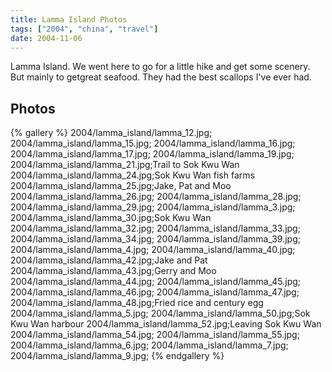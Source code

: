 ```yaml
---
title: Lamma Island Photos
tags: ["2004", "china", "travel"]
date: 2004-11-06
---
```

Lamma Island.  We went here to go for a little hike and get some scenery.  But mainly to getgreat seafood.  They had the best scallops I've ever had.

## Photos 

{% gallery %} 
2004/lamma_island/lamma_12.jpg;
2004/lamma_island/lamma_15.jpg;
2004/lamma_island/lamma_16.jpg;
2004/lamma_island/lamma_17.jpg;
2004/lamma_island/lamma_19.jpg;
2004/lamma_island/lamma_21.jpg;Trail to Sok Kwu Wan
2004/lamma_island/lamma_24.jpg;Sok Kwu Wan fish farms
2004/lamma_island/lamma_25.jpg;Jake, Pat and Moo
2004/lamma_island/lamma_26.jpg;
2004/lamma_island/lamma_28.jpg;
2004/lamma_island/lamma_29.jpg;
2004/lamma_island/lamma_3.jpg;
2004/lamma_island/lamma_30.jpg;Sok Kwu Wan
2004/lamma_island/lamma_32.jpg;
2004/lamma_island/lamma_33.jpg;
2004/lamma_island/lamma_34.jpg;
2004/lamma_island/lamma_39.jpg;
2004/lamma_island/lamma_4.jpg;
2004/lamma_island/lamma_40.jpg;
2004/lamma_island/lamma_42.jpg;Jake and Pat
2004/lamma_island/lamma_43.jpg;Gerry and Moo
2004/lamma_island/lamma_44.jpg;
2004/lamma_island/lamma_45.jpg;
2004/lamma_island/lamma_46.jpg;
2004/lamma_island/lamma_47.jpg;
2004/lamma_island/lamma_48.jpg;Fried rice and century egg
2004/lamma_island/lamma_5.jpg;
2004/lamma_island/lamma_50.jpg;Sok Kwu Wan harbour
2004/lamma_island/lamma_52.jpg;Leaving Sok Kwu Wan
2004/lamma_island/lamma_54.jpg;
2004/lamma_island/lamma_55.jpg;
2004/lamma_island/lamma_6.jpg;
2004/lamma_island/lamma_7.jpg;
2004/lamma_island/lamma_9.jpg;
{% endgallery %}
